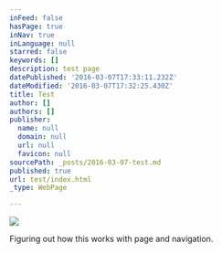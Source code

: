 ```yaml
---
inFeed: false
hasPage: true
inNav: true
inLanguage: null
starred: false
keywords: []
description: test page
datePublished: '2016-03-07T17:33:11.232Z'
dateModified: '2016-03-07T17:32:25.430Z'
title: Test
author: []
authors: []
publisher:
  name: null
  domain: null
  url: null
  favicon: null
sourcePath: _posts/2016-03-07-test.md
published: true
url: test/index.html
_type: WebPage

---
```

![](https://the-grid-user-content.s3-us-west-2.amazonaws.com/fe2afcdb-8eef-496f-9642-56eb1ead198a.jpg)

Figuring out how this works with page and navigation.